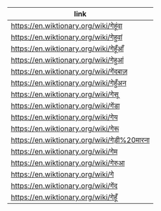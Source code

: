 |link|
|----|
|https://en.wiktionary.org/wiki/गेहूंवा|
|https://en.wiktionary.org/wiki/गेहुवां|
|https://en.wiktionary.org/wiki/गेहूँआँ|
|https://en.wiktionary.org/wiki/गेहुआं|
|https://en.wiktionary.org/wiki/गेंदबाज़|
|https://en.wiktionary.org/wiki/गेहुँअन|
|https://en.wiktionary.org/wiki/गेसू|
|https://en.wiktionary.org/wiki/गेंडा|
|https://en.wiktionary.org/wiki/गेय|
|https://en.wiktionary.org/wiki/गेरू|
|https://en.wiktionary.org/wiki/गेड़ी%20मारना|
|https://en.wiktionary.org/wiki/गेम|
|https://en.wiktionary.org/wiki/गेरुआ|
|https://en.wiktionary.org/wiki/गे|
|https://en.wiktionary.org/wiki/गेंद|
|https://en.wiktionary.org/wiki/गेहूँ|
